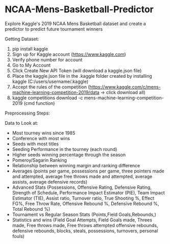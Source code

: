 # NCAA-Mens-Basketball-Predictor
Explore Kaggle's 2019 NCAA Mens Basketball dataset and create a predictor to predict future tournament winners

Getting Dataset:
1. pip install kaggle
2. Sign up for Kaggle account (https://www.kaggle.com) 
3. Verify phone number for account
4. Go to My Account
5. Click Create New API Token (will download a kaggle.json file)
6. Place the kaggle.json file in the .kaggle folder created by installing kaggle (C:/users/username/.kaggle)
7. Accept the rules of the competition (https://www.kaggle.com/c/mens-machine-learning-competition-2019/data → click download all)
8. kaggle competitions download -c mens-machine-learning-competition-2019 (cmd function)
	
Preprocessing Steps: 

Data to Look at: 
* Most tourney wins since 1985
* Conference with most wins
* Seeds with most titles
* Seeding Performance in the tourney (each round)
* Higher seeds winning percentage through the season
* Pomeroy/Sagarin Ranking
* Relationship between winning margin and ranking difference
* Averages (points per game, possessions per game, three pointers made and attempted, average free throws made and attempted, average assists, average defensive records)
* Advanced Stats (Possessions, Offensive Rating, Defensive Rating, Strength of Schedule, Performance Impact Estimator (PIE), Team Impact Estimator (TIE), Assist ratio, Turnover ratio, True Shooting %, Effect FG%, Free Throw Rate, Offensive Rebound %, Defensive Rebound %, Total Rebound %)
* Tournament vs Regular Season Stats (Points,Field Goals,Rebounds,)
* Statistics and wins (Field Goal Attempts, Field Goals made, Threes made, Free throws made, Free throws attempted offensive rebounds, defensive rebounds, blocks, steals, possessions, turnovers, personal fouls)

